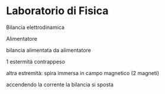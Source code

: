 # Laboratorio di Fisica

Bilancia elettrodinamica

Alimentatore

bilancia alimentata da alimentatore


1 estermità contrappeso


altra estremità: spira immersa in campo magnetico (2 magneti)


accendendo la corrente la bilancia si sposta

 
<!--stackedit_data:
eyJoaXN0b3J5IjpbMTc4MDA1MDU2OF19
-->